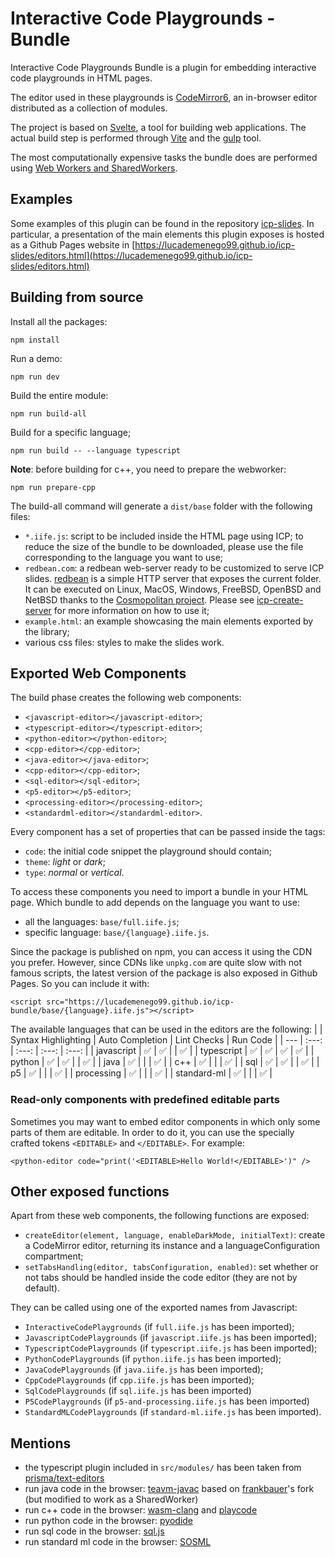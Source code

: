 # Interactive Code Playgrounds - Bundle

Interactive Code Playgrounds Bundle is a plugin for embedding interactive code playgrounds in HTML pages.

The editor used in these playgrounds is [CodeMirror6](https://codemirror.net/6/), an in-browser editor distributed as a collection of modules.

The project is based on [Svelte](https://github.com/sveltejs/svelte), a tool for building web applications. The actual build step is performed through [Vite](https://github.com/vitejs/vite) and the [gulp](https://github.com/gulpjs/gulp) tool.

The most computationally expensive tasks the bundle does are performed using [Web Workers and SharedWorkers](https://developer.mozilla.org/en-US/docs/Web/API/Web_Workers_API/Using_web_workers).

## Examples
Some examples of this plugin can be found in the repository [icp-slides](https://github.com/lucademenego99/icp-slides). In particular, a presentation of the main elements this plugin exposes is hosted as a Github Pages website in [https://lucademenego99.github.io/icp-slides/editors.html](https://lucademenego99.github.io/icp-slides/editors.html)

## Building from source

Install all the packages:
```
npm install
```

Run a demo:
```
npm run dev
```

Build the entire module:
```
npm run build-all
```

Build for a specific language;
```
npm run build -- --language typescript
```

**Note**: before building for c++, you need to prepare the webworker:

```
npm run prepare-cpp
```

The build-all command will generate a `dist/base` folder with the following files:
- `*.iife.js`: script to be included inside the HTML page using ICP; to reduce the size of the bundle to be downloaded, please use the file corresponding to the language you want to use;
- `redbean.com`: a redbean web-server ready to be customized to serve ICP slides. [redbean](https://redbean.dev/) is a simple HTTP server that exposes the current folder. It can be executed on Linux, MacOS, Windows, FreeBSD, OpenBSD and NetBSD thanks to the [Cosmopolitan project](https://github.com/jart/cosmopolitan). Please see [icp-create-server](https://github.com/lucademenego99/icp-create-server) for more information on how to use it;
- `example.html`: an example showcasing the main elements exported by the library;
- various css files: styles to make the slides work.


## Exported Web Components

The build phase creates the following web components:
- `<javascript-editor></javascript-editor>`;
- `<typescript-editor></typescript-editor>`;
- `<python-editor></python-editor>`;
- `<cpp-editor></cpp-editor>`;
- `<java-editor></java-editor>`;
- `<cpp-editor></cpp-editor>`;
- `<sql-editor></sql-editor>`;
- `<p5-editor></p5-editor>`;
- `<processing-editor></processing-editor>`;
- `<standardml-editor></standardml-editor>`.

Every component has a set of properties that can be passed inside the tags:
- `code`: the initial code snippet the playground should contain;
- `theme`: *light* or *dark*;
- `type`: *normal* or *vertical*.

To access these components you need to import a bundle in your HTML page. Which bundle to add depends on the language you want to use:
- all the languages: `base/full.iife.js`;
- specific language: `base/{language}.iife.js`.

Since the package is published on npm, you can access it using the CDN you prefer. However, since CDNs like `unpkg.com` are quite slow with not famous scripts, the latest version of the package is also exposed in Github Pages. So you can include it with:
```
<script src="https://lucademenego99.github.io/icp-bundle/base/{language}.iife.js"></script>
```


The available languages that can be used in the editors are the following:
|  | Syntax Highlighting | Auto Completion | Lint Checks | Run Code |
| --- | :---: | :---: | :---: | :---: |
| javascript | ✅ | ✅ |  | ✅ |
| typescript | ✅ | ✅ | ✅ | ✅ |
| python | ✅ | ✅ |  | ✅ |
| java | ✅ |  |  | ✅ |
| c++ | ✅ |  |  | ✅ |
| sql | ✅ | ✅ |  | ✅ |
| p5 | ✅ |  |  | ✅ |
| processing | ✅ |  |  | ✅ |
| standard-ml | ✅ |  |  | ✅ |

### Read-only components with predefined editable parts
Sometimes you may want to embed editor components in which only some parts of them are editable. In order to do it, you can use the specially crafted tokens `<EDITABLE>` and `</EDITABLE>`. For example:
```
<python-editor code="print('<EDITABLE>Hello World!</EDITABLE>')" />
```

## Other exposed functions

Apart from these web components, the following functions are exposed:
- `createEditor(element, language, enableDarkMode, initialText)`: create a CodeMirror editor, returning its instance and a languageConfiguration compartment;
- `setTabsHandling(editor, tabsConfiguration, enabled)`: set whether or not tabs should be handled inside the code editor (they are not by default).

They can be called using one of the exported names from Javascript:
- `InteractiveCodePlaygrounds` (if `full.iife.js` has been imported);
- `JavascriptCodePlaygrounds` (if `javascript.iife.js` has been imported);
- `TypescriptCodePlaygrounds` (if `typescript.iife.js` has been imported);
- `PythonCodePlaygrounds` (if `python.iife.js` has been imported);
- `JavaCodePlaygrounds` (if `java.iife.js` has been imported);
- `CppCodePlaygrounds` (if `cpp.iife.js` has been imported);
- `SqlCodePlaygrounds` (if `sql.iife.js` has been imported)
- `P5CodePlaygrounds` (if `p5-and-processing.iife.js` has been imported)
- `StandardMLCodePlaygrounds` (if `standard-ml.iife.js` has been imported).

## Mentions
- the typescript plugin included in `src/modules/` has been taken from [prisma/text-editors](https://github.com/prisma/text-editors)
- run java code in the browser: [teavm-javac](https://github.com/frankbauer/teavm-javac) based on [frankbauer](https://github.com/frankbauer)'s fork (but modified to work as a SharedWorker)
- run c++ code in the browser: [wasm-clang](https://github.com/binji/wasm-clang) and [playcode](https://github.com/InfiniteXyy/playcode)
- run python code in the browser: [pyodide](https://pyodide.org/en/stable/)
- run sql code in the browser: [sql.js](https://github.com/sql-js/sql.js/)
- run standard ml code in the browser: [SOSML](https://github.com/SOSML/SOSML)
